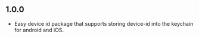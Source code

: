 ## 1.0.0

*  Easy device id package that supports storing device-id into the keychain for android and iOS.
